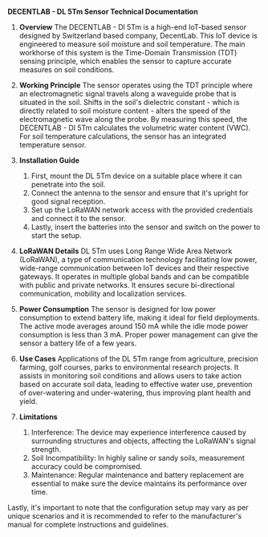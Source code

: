**DECENTLAB - DL 5Tm Sensor Technical Documentation**

1. **Overview**
 The DECENTLAB - Dl 5Tm is a high-end IoT-based sensor designed by Switzerland based company, DecentLab. This IoT device is engineered to measure soil moisture and soil temperature. The main workhorse of this system is the Time-Domain Transmission (TDT) sensing principle, which enables the sensor to capture accurate measures on soil conditions.

2. **Working Principle**
The sensor operates using the TDT principle where an electromagnetic signal travels along a waveguide probe that is situated in the soil. Shifts in the soil's dielectric constant - which is directly related to soil moisture content - alters the speed of the electromagnetic wave along the probe. By measuring this speed, the DECENTLAB - Dl 5Tm calculates the volumetric water content (VWC). For soil temperature calculations, the sensor has an integrated temperature sensor.

3. **Installation Guide**
     1. First, mount the DL 5Tm device on a suitable place where it can penetrate into the soil.
     2. Connect the antenna to the sensor and ensure that it's upright for good signal reception.
     3. Set up the LoRaWAN  network access with the provided credentials and connect it to the sensor.
     4. Lastly, insert the batteries into the sensor and switch on the power to start the setup.

4. **LoRaWAN Details**
DL 5Tm uses Long Range Wide Area Network (LoRaWAN), a type of communication technology facilitating low power, wide-range communication between IoT devices and their respective gateways. It operates in multiple global bands and can be compatible with public and private networks. It ensures secure bi-directional communication, mobility and localization services.

5. **Power Consumption**
The sensor is designed for low power consumption to extend battery life, making it ideal for field deployments. The active mode averages around 150 mA while the idle mode power consumption is less than 3 mA. Proper power management can give the sensor a battery life of a few years.

6. **Use Cases**
Applications of the DL 5Tm range from agriculture, precision farming, golf courses, parks to environmental research projects. It assists in monitoring soil conditions and allows users to take action based on accurate soil data, leading to effective water use, prevention of over-watering and under-watering, thus improving plant health and yield.

7. **Limitations**
   1. Interference: The device may experience interference caused by surrounding structures and objects, affecting the LoRaWAN's signal strength.
   2. Soil Incompatibility: In highly saline or sandy soils, measurement accuracy could be compromised.
   3. Maintenance: Regular maintenance and battery replacement are essential to make sure the device maintains its performance over time.

Lastly, it's important to note that the configuration setup may vary as per unique scenarios and it is recommended to refer to the manufacturer's manual for complete instructions and guidelines.